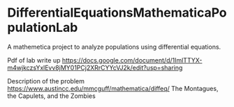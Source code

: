 # DifferentialEquationsMathematicaPopulationLab

A mathemetica project to analyze populations using differential equations.

Pdf of lab write up
https://docs.google.com/document/d/1ImlTTYX-m4wjkczsYxlEvv8jMY01PCj2XRrCYYcVJ2k/edit?usp=sharing


Description of the problem
https://www.austincc.edu/mmcguff/mathematica/diffeq/
The Montagues, the Capulets, and the Zombies
